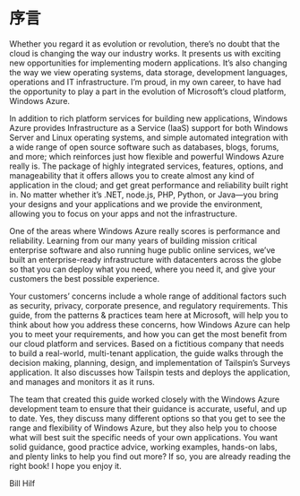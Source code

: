 # 序言

Whether you regard it as evolution or revolution, there’s no doubt that the cloud is changing the way our industry works. It presents us with exciting new opportunities for implementing modern applications. It’s also changing the way we view operating systems, data storage, development languages, operations and IT infrastructure. I’m proud, in my own career, to have had the opportunity to play a part in the evolution of Microsoft’s cloud platform, Windows Azure.

In addition to rich platform services for building new applications, Windows Azure provides Infrastructure as a Service (IaaS) support for both Windows Server and Linux operating systems, and simple automated integration with a wide range of open source software such as databases, blogs, forums, and more; which reinforces just how flexible and powerful Windows Azure really is. The package of highly integrated services, features, options, and manageability that it offers allows you to create almost any kind of application in the cloud; and get great performance and reliability built right in. No matter whether it’s .NET, node.js, PHP, Python, or Java—you bring your designs and your applications and we provide the environment, allowing you to focus on your apps and not the infrastructure.

One of the areas where Windows Azure really scores is performance and reliability. Learning from our many years of building mission critical enterprise software and also running huge public online services, we’ve built an enterprise-ready infrastructure with datacenters across the globe so that you can deploy what you need, where you need it, and give your customers the best possible experience.

Your customers’ concerns include a whole range of additional factors such as security, privacy, corporate presence, and regulatory requirements. This guide, from the patterns & practices team here at Microsoft, will help you to think about how you address these concerns, how Windows Azure can help you to meet your requirements, and how you can get the most benefit from our cloud platform and services. Based on a fictitious company that needs to build a real-world, multi-tenant application, the guide walks through the decision making, planning, design, and implementation of Tailspin’s Surveys application. It also discusses how Tailspin tests and deploys the application, and manages and monitors it as it runs.

The team that created this guide worked closely with the Windows Azure development team to ensure that their guidance is accurate, useful, and up to date. Yes, they discuss many different options so that you get to see the range and flexibility of Windows Azure, but they also help you to choose what will best suit the specific needs of your own applications. You want solid guidance, good practice advice, working examples, hands-on labs, and plenty links to help you find out more? If so, you are already reading the right book! I hope you enjoy it.

Bill Hilf




